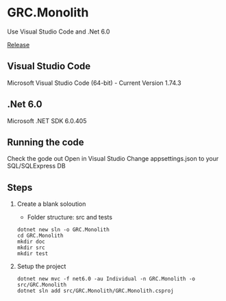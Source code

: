 # GRC.Monolith
 Use Visual Studio Code and .Net 6.0
 
 [Release](doc/RELEASE.md)

## Visual Studio Code
 Microsoft Visual Studio Code (64-bit) - Current
 Version 1.74.3

## .Net 6.0
 Microsoft .NET SDK 6.0.405

## Running the code
 Check the gode out
 Open in Visual Studio
 Change appsettings.json to your SQL/SQLExpress DB

 ## Steps

 1. Create a blank soloution
    - Folder structure: src and tests
    ```
    dotnet new sln -o GRC.Monolith
    cd GRC.Monolith
    mkdir doc
    mkdir src
    mkdir test
    ```
    
 2. Setup the project
    ```
    dotnet new mvc -f net6.0 -au Individual -n GRC.Monolith -o src/GRC.Monolith
    dotnet sln add src/GRC.Monolith/GRC.Monolith.csproj
    ```










